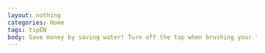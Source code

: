 ```yaml
---
layout: nothing
categories: Home
tags: tipEN
body: Save money by saving water! Turn off the tap when brushing your teeth or shaving. This simple procedure will reduce fees and have a positive impact on the resources of drinking water.
---
```

